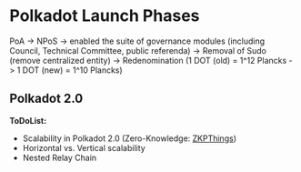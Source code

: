 # Polkadot Launch Phases

PoA -> NPoS -> enabled the suite of governance modules (including Council, Technical Committee, public referenda) -> Removal of Sudo (remove centralized entity) -> Redenomination (1 DOT (old) = 1^12 Plancks -> 1 DOT (new) = 1^10 Plancks)

## Polkadot 2.0

**ToDoList:**

- Scalability in Polkadot 2.0 (Zero-Knowledge: [ZKPThings](https://github.com/Whisker17/zkpThings/blob/master/Awesome_Resources.md))
- Horizontal vs. Vertical scalability
- Nested Relay Chain